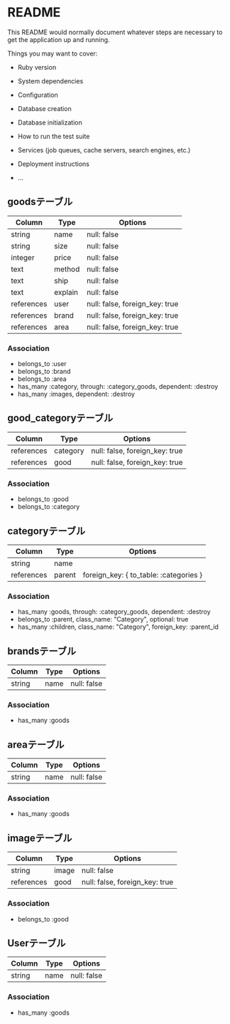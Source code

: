 # README

This README would normally document whatever steps are necessary to get the
application up and running.

Things you may want to cover:

* Ruby version

* System dependencies

* Configuration

* Database creation

* Database initialization

* How to run the test suite

* Services (job queues, cache servers, search engines, etc.)

* Deployment instructions

* ...

## goodsテーブル

|Column|Type|Options|
|------|----|-------|
|string    |name   |null: false|
|string    |size   |null: false|
|integer   |price  |null: false|
|text      |method |null: false|
|text      |ship   |null: false|
|text      |explain|null: false|
|references|user   |null: false, foreign_key: true|
|references|brand  |null: false, foreign_key: true|
|references|area   |null: false, foreign_key: true|

### Association
- belongs_to :user
- belongs_to :brand
- belongs_to :area
- has_many :category, through: :category_goods, dependent: :destroy
- has_many :images, dependent: :destroy



## good_categoryテーブル
|Column|Type|Options|
|------|----|-------|
references|category | null: false, foreign_key: true|
references|good     | null: false, foreign_key: true|

### Association
- belongs_to :good
- belongs_to :category



## categoryテーブル
|Column|Type|Options|
|------|----|-------|
|string     |name   |
|references |parent | foreign_key: { to_table: :categories } |

### Association
- has_many :goods, through: :category_goods, dependent: :destroy
- belongs_to :parent, class_name: "Category", optional: true
- has_many :children, class_name: "Category", foreign_key: :parent_id



## brandsテーブル
|Column|Type|Options|
|------|----|-------|
|string|name| null: false |

### Association
- has_many :goods



## areaテーブル
|Column|Type|Options|
|------|----|-------|
|string|name| null: false |

### Association
- has_many :goods



## imageテーブル
|Column|Type|Options|
|------|----|-------|
|string    | image | null: false |
|references| good  | null: false, foreign_key: true |

### Association
- belongs_to :good



## Userテーブル
|Column|Type|Options|
|------|----|-------|
|string|name|null: false |

### Association
- has_many :goods